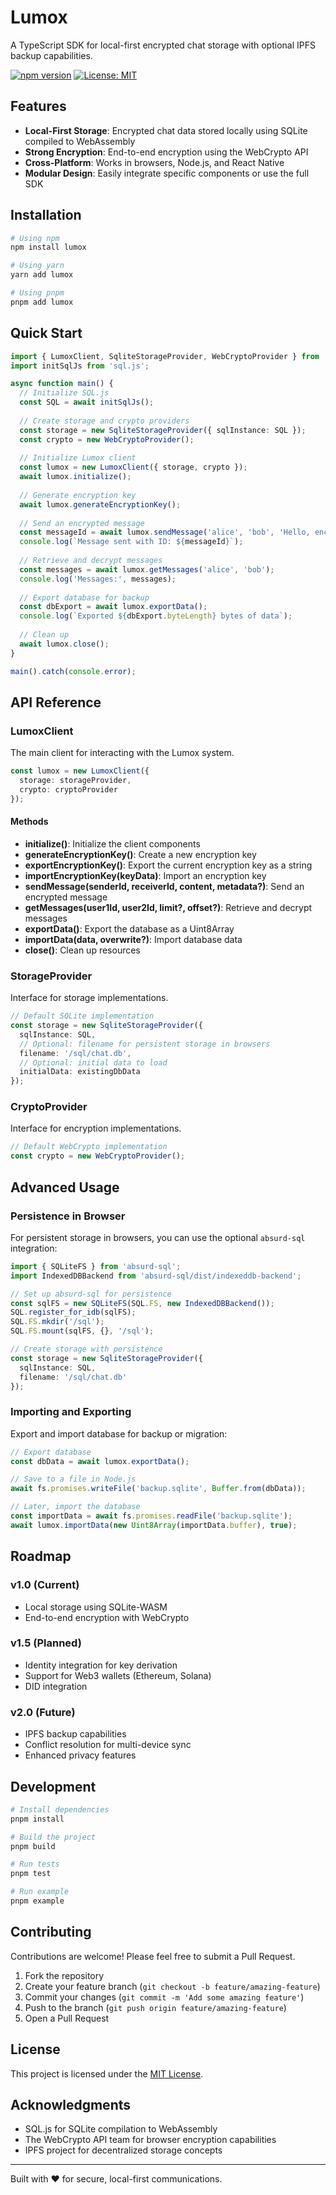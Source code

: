 # Lumox

A TypeScript SDK for local-first encrypted chat storage with optional IPFS backup capabilities.

[![npm version](https://img.shields.io/npm/v/lumox.svg)](https://www.npmjs.com/package/lumox)
[![License: MIT](https://img.shields.io/badge/License-MIT-blue.svg)](https://opensource.org/licenses/MIT)

## Features

- **Local-First Storage**: Encrypted chat data stored locally using SQLite compiled to WebAssembly
- **Strong Encryption**: End-to-end encryption using the WebCrypto API
- **Cross-Platform**: Works in browsers, Node.js, and React Native
- **Modular Design**: Easily integrate specific components or use the full SDK

## Installation

```bash
# Using npm
npm install lumox

# Using yarn
yarn add lumox

# Using pnpm
pnpm add lumox
```

## Quick Start

```ts
import { LumoxClient, SqliteStorageProvider, WebCryptoProvider } from 'lumox';
import initSqlJs from 'sql.js';

async function main() {
  // Initialize SQL.js
  const SQL = await initSqlJs();
  
  // Create storage and crypto providers
  const storage = new SqliteStorageProvider({ sqlInstance: SQL });
  const crypto = new WebCryptoProvider();
  
  // Initialize Lumox client
  const lumox = new LumoxClient({ storage, crypto });
  await lumox.initialize();
  
  // Generate encryption key
  await lumox.generateEncryptionKey();
  
  // Send an encrypted message
  const messageId = await lumox.sendMessage('alice', 'bob', 'Hello, encrypted world!');
  console.log(`Message sent with ID: ${messageId}`);
  
  // Retrieve and decrypt messages
  const messages = await lumox.getMessages('alice', 'bob');
  console.log('Messages:', messages);
  
  // Export database for backup
  const dbExport = await lumox.exportData();
  console.log(`Exported ${dbExport.byteLength} bytes of data`);
  
  // Clean up
  await lumox.close();
}

main().catch(console.error);
```

## API Reference

### LumoxClient

The main client for interacting with the Lumox system.

```ts
const lumox = new LumoxClient({
  storage: storageProvider,
  crypto: cryptoProvider
});
```

#### Methods

- **initialize()**: Initialize the client components
- **generateEncryptionKey()**: Create a new encryption key
- **exportEncryptionKey()**: Export the current encryption key as a string
- **importEncryptionKey(keyData)**: Import an encryption key
- **sendMessage(senderId, receiverId, content, metadata?)**: Send an encrypted message
- **getMessages(user1Id, user2Id, limit?, offset?)**: Retrieve and decrypt messages
- **exportData()**: Export the database as a Uint8Array
- **importData(data, overwrite?)**: Import database data
- **close()**: Clean up resources

### StorageProvider

Interface for storage implementations.

```ts
// Default SQLite implementation
const storage = new SqliteStorageProvider({
  sqlInstance: SQL,
  // Optional: filename for persistent storage in browsers
  filename: '/sql/chat.db',
  // Optional: initial data to load
  initialData: existingDbData
});
```

### CryptoProvider

Interface for encryption implementations.

```ts
// Default WebCrypto implementation
const crypto = new WebCryptoProvider();
```

## Advanced Usage

### Persistence in Browser

For persistent storage in browsers, you can use the optional `absurd-sql` integration:

```ts
import { SQLiteFS } from 'absurd-sql';
import IndexedDBBackend from 'absurd-sql/dist/indexeddb-backend';

// Set up absurd-sql for persistence
const sqlFS = new SQLiteFS(SQL.FS, new IndexedDBBackend());
SQL.register_for_idb(sqlFS);
SQL.FS.mkdir('/sql');
SQL.FS.mount(sqlFS, {}, '/sql');

// Create storage with persistence
const storage = new SqliteStorageProvider({
  sqlInstance: SQL,
  filename: '/sql/chat.db'
});
```

### Importing and Exporting

Export and import database for backup or migration:

```ts
// Export database
const dbData = await lumox.exportData();

// Save to a file in Node.js
await fs.promises.writeFile('backup.sqlite', Buffer.from(dbData));

// Later, import the database
const importData = await fs.promises.readFile('backup.sqlite');
await lumox.importData(new Uint8Array(importData.buffer), true);
```

## Roadmap

### v1.0 (Current)
- Local storage using SQLite-WASM
- End-to-end encryption with WebCrypto

### v1.5 (Planned)
- Identity integration for key derivation
- Support for Web3 wallets (Ethereum, Solana)
- DID integration

### v2.0 (Future)
- IPFS backup capabilities
- Conflict resolution for multi-device sync
- Enhanced privacy features

## Development

```bash
# Install dependencies
pnpm install

# Build the project
pnpm build

# Run tests
pnpm test

# Run example
pnpm example
```

## Contributing

Contributions are welcome! Please feel free to submit a Pull Request.

1. Fork the repository
2. Create your feature branch (`git checkout -b feature/amazing-feature`)
3. Commit your changes (`git commit -m 'Add some amazing feature'`)
4. Push to the branch (`git push origin feature/amazing-feature`)
5. Open a Pull Request

## License

This project is licensed under the [MIT License](./License).

## Acknowledgments

- SQL.js for SQLite compilation to WebAssembly
- The WebCrypto API team for browser encryption capabilities
- IPFS project for decentralized storage concepts

---

Built with ❤️ for secure, local-first communications.
